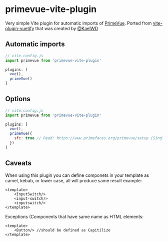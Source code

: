 # primevue-vite-plugin

Very simple Vite plugin for automatic imports of [PrimeVue](https://github.com/primefaces/primevue/). Ported from [vite-plugin-vuetify](https://github.com/vuetifyjs/vuetify-loader/tree/next/packages/vite-plugin) that was created by [@KaelWD](https://github.com/KaelWD)

## Automatic imports
```js
// vite.config.js
import primevue from 'primevue-vite-plugin'

plugins: [
  vue(),
  primeVue()
]
```

## Options

```js
// vite.config.js
import primevue from 'primevue-vite-plugin'

plugins: [
  vue(),
  primeVue({
    sfc: true // Read: https://www.primefaces.org/primevue/setup (Single File Components)
  })
]
```

## Caveats

When using this plugin you can define componets in your template as camel, kebab, or lower case, all will produce same result example:

```vue
<template>
    <InputSwitch/>
    <input-switch/>
    <inputswitch/>
</template>
```

Exceptions (Components that have same name as HTML elements:

```vue
<template>
    <Button/> //should be defined as Capitilize
</template>
```